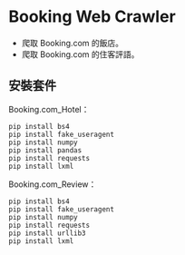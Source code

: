 # Booking Web Crawler
* 爬取 Booking.com 的飯店。
* 爬取 Booking.com 的住客評語。 
## 安裝套件
Booking.com_Hotel：
```
pip install bs4
pip install fake_useragent
pip install numpy
pip install pandas
pip install requests
pip install lxml
```
Booking.com_Review：
```
pip install bs4
pip install fake_useragent
pip install numpy
pip install requests
pip install urllib3
pip install lxml
```
